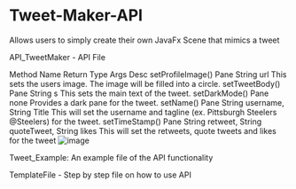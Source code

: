 # Tweet-Maker-API
Allows users to simply create their own JavaFx Scene that mimics a tweet

API_TweetMaker - API File

Method Name	Return Type	Args	Desc
setProfileImage()	Pane	String url	This sets the users image. The image will be filled into a circle.
setTweetBody()	Pane	String s	This sets the main text of the tweet. 
setDarkMode()	Pane	none	Provides a dark pane for the tweet. 
setName()	Pane	String username, String Title	This will set the username and tagline (ex. Pittsburgh Steelers @Steelers) for the tweet.
setTimeStamp()	Pane	String retweet, String quoteTweet, String likes  	This will set the retweets, quote tweets and likes for the tweet
![image](https://user-images.githubusercontent.com/46262435/185183246-3f4fd40a-4e4f-4caf-b4f7-0289517a9ca0.png)


Tweet_Example: An example file of the API functionality

TemplateFile - Step by step file on how to use API

